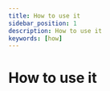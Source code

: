 ```yaml
---
title: How to use it
sidebar_position: 1
description: How to use it
keywords: [how]
---
```


# How to use it
